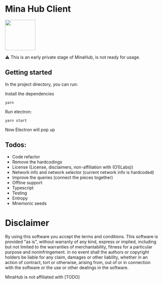 # Mina Hub Client
<img height="100" src="https://mina.tools/assets/minahub.svg">

⚠️ This is an early private stage of MinaHub, is not ready for usage.
## Getting started

In the project directory, you can run:

Install the dependencies

`yarn`

Run electron:

`yarn start`

Now Electron will pop up

## Todos:
- Code refactor
- Remove the hardcodings
- License (License, disclaimers, non-affiliation with (O1)Labs))
- Network info and network selector (current network info is hardcoded)
- Improve the queries (connect the pieces together)
- Offline support
- Typescript
- Testing
- Entropy
- Mnemonic seeds

# Disclaimer
By using this software you accept the terms and conditions. This software is provided "as is", without warranty of any kind, express or implied, including but not limited to the warranties of merchantability, fitness for a particular purpose and noninfringement. in no event shall the authors or copyright holders be liable for any claim, damages or other liability, whether in an action of contract, tort or otherwise, arising from, out of or in connection with the software or the use or other dealings in the software.

MinaHub is not affiliated with [TODO]
